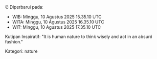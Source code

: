 ⏰ Diperbarui pada:
- WIB: Minggu, 10 Agustus 2025 15.35.10 UTC
- WITA: Minggu, 10 Agustus 2025 16.35.10 UTC
- WIT: Minggu, 10 Agustus 2025 17.35.10 UTC

Kutipan Inspiratif:
"It is human nature to think wisely and act in an absurd fashion."


Kategori: nature

